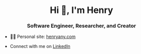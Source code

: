<h1 align="center">Hi 👋, I'm Henry</h1>
<h3 align="center">Software Engineer, Researcher, and Creator</h3>

- 👨‍💻 Personal site: [henryany.com](henryany.com)

- Connect with me on [LinkedIn](linkedin.com/in/anyimadu)
<p align="left">
</p>

<!--
**henry-anyimadu/henry-anyimadu** is a ✨ _special_ ✨ repository because its `README.md` (this file) appears on your GitHub profile.

Here are some ideas to get you started:

- 🔭 I’m currently working on ...
- 🌱 I’m currently learning ...
- 👯 I’m looking to collaborate on ...
- 🤔 I’m looking for help with ...
- 💬 Ask me about ...
- 📫 How to reach me: ...
- 😄 Pronouns: ...
- ⚡ Fun fact: ...
-->
